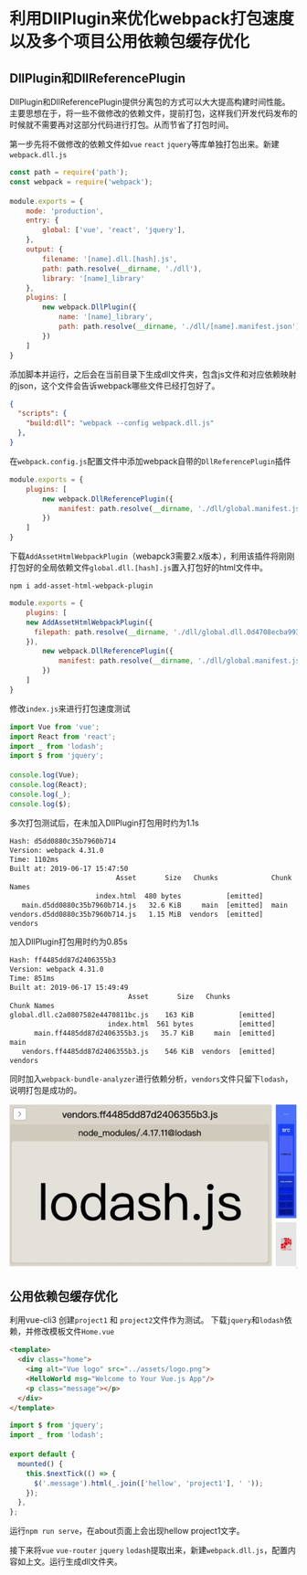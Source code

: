 # 利用DllPlugin来优化webpack打包速度以及多个项目公用依赖包缓存优化

## DllPlugin和DllReferencePlugin

DllPlugin和DllReferencePlugin提供分离包的方式可以大大提高构建时间性能。主要思想在于，将一些不做修改的依赖文件，提前打包，这样我们开发代码发布的时候就不需要再对这部分代码进行打包。从而节省了打包时间。

第一步先将不做修改的依赖文件如`vue` `react` `jquery`等库单独打包出来。新建`webpack.dll.js`

```js
const path = require('path');
const webpack = require('webpack');

module.exports = {
	mode: 'production',
	entry: {
		global: ['vue', 'react', 'jquery'],
	},
	output: {
		filename: '[name].dll.[hash].js',
		path: path.resolve(__dirname, './dll'),
		library: '[name]_library'
	},
	plugins: [
		new webpack.DllPlugin({
			name: '[name]_library',
			path: path.resolve(__dirname, './dll/[name].manifest.json'),
		})
	]
}
```

添加脚本并运行，之后会在当前目录下生成dll文件夹，包含js文件和对应依赖映射的json，这个文件会告诉webpack哪些文件已经打包好了。

```json
{
  "scripts": {
    "build:dll": "webpack --config webpack.dll.js"
  },
}
```

在`webpack.config.js`配置文件中添加webpack自带的`DllReferencePlugin`插件

```js
module.exports = {
	plugins: [
		new webpack.DllReferencePlugin({
			manifest: path.resolve(__dirname, './dll/global.manifest.json') // 映射文件路径
		})
	]
}
```

下载`AddAssetHtmlWebpackPlugin`（webapck3需要2.x版本），利用该插件将刚刚打包好的全局依赖文件`global.dll.[hash].js`置入打包好的html文件中。

```
npm i add-asset-html-webpack-plugin
```

```js
module.exports = {
	plugins: [
    new AddAssetHtmlWebpackPlugin({
      filepath: path.resolve(__dirname, './dll/global.dll.0d4708ecba99397d3606.js'),
    }),
		new webpack.DllReferencePlugin({
			manifest: path.resolve(__dirname, './dll/global.manifest.json') // 映射文件路径
		})
	]
}
```

修改`index.js`来进行打包速度测试

```js
import Vue from 'vue';
import React from 'react';
import _ from 'lodash';
import $ from 'jquery';

console.log(Vue);
console.log(React);
console.log(_);
console.log($);
```

多次打包测试后，在未加入DllPlugin打包用时约为1.1s

```
Hash: d5dd0880c35b7960b714
Version: webpack 4.31.0
Time: 1102ms
Built at: 2019-06-17 15:47:50
                          Asset       Size   Chunks             Chunk Names
                     index.html  480 bytes           [emitted]  
   main.d5dd0880c35b7960b714.js   32.6 KiB     main  [emitted]  main
vendors.d5dd0880c35b7960b714.js   1.15 MiB  vendors  [emitted]  vendors
```

加入DllPlugin打包用时约为0.85s

```
Hash: ff4485dd87d2406355b3
Version: webpack 4.31.0
Time: 851ms
Built at: 2019-06-17 15:49:49
                             Asset       Size   Chunks             Chunk Names
global.dll.c2a0807582e4470811bc.js    163 KiB           [emitted]  
                        index.html  561 bytes           [emitted]  
      main.ff4485dd87d2406355b3.js   35.7 KiB     main  [emitted]  main
   vendors.ff4485dd87d2406355b3.js    546 KiB  vendors  [emitted]  vendors
```

同时加入`webpack-bundle-analyzer`进行依赖分析，`vendors`文件只留下`lodash`，说明打包是成功的。

![](learn22_01.jpg)

## 公用依赖包缓存优化

利用vue-cli3 创建`project1` 和 `project2`文件作为测试。 下载`jquery`和`lodash`依赖，并修改模板文件`Home.vue`

```html
<template>
  <div class="home">
    <img alt="Vue logo" src="../assets/logo.png">
    <HelloWorld msg="Welcome to Your Vue.js App"/>
    <p class="message"></p>
  </div>
</template>
```

```js
import $ from 'jquery';
import _ from 'lodash';

export default {
  mounted() {
    this.$nextTick(() => {
      $('.message').html(_.join(['hellow', 'project1'], ' '));
    });
  },
};
```

运行`npm run serve`，在about页面上会出现hellow project1文字。

接下来将`vue` `vue-router` `jquery` `lodash`提取出来，新建`webpack.dll.js`，配置内容如上文。运行生成dll文件夹。